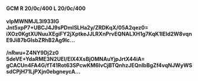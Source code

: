 #### GCM R 20/0c/400 L 20/0c/400
**vIpMWNMJL3l933IG**<br/>**Jnt5xpP7+UBCJ4J9sPDmISLHa2y/ZRDKqX/05A2qez0=**<br/>**iXOz0KgtXUNuuXEgiFY2jXptkeJJLRXnPrvEQNALXH1g7KqK1lEId2W8vqnE9Ji87bGlsbZRhB2Ag9lc...**<br/><br/>
**/nRwu+Z4NY9Dj2z0**<br/>**5deVE+YdaRME3N2UEl/ElX4XsBjOMNAuYjpJrtX44iA=**<br/>**gCACUn4FA4G/fT41Rot63SPcwKM6lvCjBTQnhzJEQnlbBgZf4vqNJWyWSsdCPjH71LjPXjn0ebgneycA...**